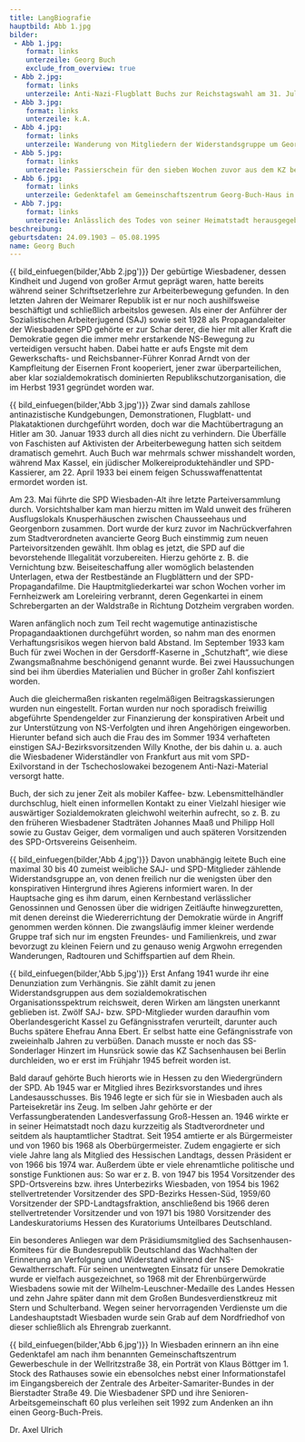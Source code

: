 ```yaml
---
title: LangBiografie
hauptbild: Abb 1.jpg
bilder:
 - Abb 1.jpg:
    format: links
    unterzeile: Georg Buch
    exclude_from_overview: true
 - Abb 2.jpg:
    format: links
    unterzeile: Anti-Nazi-Flugblatt Buchs zur Reichstagswahl am 31. Juli 1932
 - Abb 3.jpg:
    format: links
    unterzeile: k.A.
 - Abb 4.jpg:
    format: links
    unterzeile: Wanderung von Mitgliedern der Widerstandsgruppe um Georg Buch (stehend, ganz l.) zum Ausflugslokal Hubertushütte am 1. Mai 1940
 - Abb 5.jpg:
    format: links
    unterzeile: Passierschein für den sieben Wochen zuvor aus dem KZ befreiten NS-Gegner
 - Abb 6.jpg:
    format: links
    unterzeile: Gedenktafel am Gemeinschaftszentrum Georg-Buch-Haus in der Wellritzstraße
 - Abb 7.jpg:
    format: links
    unterzeile: Anlässlich des Todes von seiner Heimatstadt herausgegebene Broschüre mit Coverporträt von Klaus Böttger, Nachruf von Oberbürgermeister Achim Exner und einem biographischen Essay von Axel Ulrich
beschreibung:
geburtsdaten: 24.09.1903 – 05.08.1995
name: Georg Buch
---
```



{{ bild_einfuegen(bilder,'Abb 2.jpg')}}
Der gebürtige Wiesbadener, dessen Kindheit und Jugend von großer Armut
geprägt waren, hatte bereits während seiner Schriftsetzerlehre zur
Arbeiterbewegung gefunden. In den letzten Jahren der Weimarer Republik
ist er nur noch aushilfsweise beschäftigt und schließlich arbeitslos
gewesen. Als einer der Anführer der Sozialistischen Arbeiterjugend (SAJ)
sowie seit 1928 als Propagandaleiter der Wiesbadener SPD gehörte er zur
Schar derer, die hier mit aller Kraft die Demokratie gegen die immer
mehr erstarkende NS-Bewegung zu verteidigen versucht haben. Dabei hatte
er aufs Engste mit dem Gewerkschafts- und Reichsbanner-Führer Konrad
Arndt von der Kampfleitung der Eisernen Front kooperiert, jener zwar
überparteilichen, aber klar sozialdemokratisch dominierten
Republikschutzorganisation, die im Herbst 1931 gegründet worden war.

{{ bild_einfuegen(bilder,'Abb 3.jpg')}}
Zwar sind damals zahllose antinazistische Kundgebungen, Demonstrationen,
Flugblatt- und Plakataktionen durchgeführt worden, doch war die
Machtübertragung an Hitler am 30. Januar 1933 durch all dies nicht zu
verhindern. Die Überfälle von Faschisten auf Aktivisten der
Arbeiterbewegung hatten sich seitdem dramatisch gemehrt. Auch Buch war
mehrmals schwer misshandelt worden, während Max Kassel, ein jüdischer
Molkereiproduktehändler und SPD-Kassierer, am 22. April 1933 bei einem
feigen Schusswaffenattentat ermordet worden ist.

Am 23. Mai führte die SPD Wiesbaden-Alt ihre letzte Parteiversammlung
durch. Vorsichtshalber kam man hierzu mitten im Wald unweit des früheren
Ausflugslokals Knusperhäuschen zwischen Chausseehaus und Georgenborn
zusammen. Dort wurde der kurz zuvor im Nachrückverfahren zum
Stadtverordneten avancierte Georg Buch einstimmig zum neuen
Parteivorsitzenden gewählt. Ihm oblag es jetzt, die SPD auf die
bevorstehende Illegalität vorzubereiten. Hierzu gehörte z. B. die
Vernichtung bzw. Beiseiteschaffung aller womöglich belastenden
Unterlagen, etwa der Restbestände an Flugblättern und der
SPD-Propagandafilme. Die Hauptmitgliederkartei war schon Wochen vorher
im Fernheizwerk am Loreleiring verbrannt, deren Gegenkartei in einem
Schrebergarten an der Waldstraße in Richtung Dotzheim vergraben worden.

Waren anfänglich noch zum Teil recht wagemutige antinazistische
Propagandaaktionen durchgeführt worden, so nahm man des enormen
Verhaftungsrisikos wegen hiervon bald Abstand. Im September 1933 kam
Buch für zwei Wochen in der Gersdorff-Kaserne in „Schutzhaft“, wie diese
Zwangsmaßnahme beschönigend genannt wurde. Bei zwei Haussuchungen sind
bei ihm überdies Materialien und Bücher in großer Zahl konfisziert
worden.

Auch die gleichermaßen riskanten regelmäßigen Beitragskassierungen
wurden nun eingestellt. Fortan wurden nur noch sporadisch freiwillig
abgeführte Spendengelder zur Finanzierung der konspirativen Arbeit und
zur Unterstützung von NS-Verfolgten und ihren Angehörigen eingeworben.
Hierunter befand sich auch die Frau des im Sommer 1934 verhafteten
einstigen SAJ-Bezirksvorsitzenden Willy Knothe, der bis dahin u. a. auch
die Wiesbadener Widerständler von Frankfurt aus mit vom SPD-Exilvorstand
in der Tschechoslowakei bezogenem Anti-Nazi-Material versorgt hatte.

Buch, der sich zu jener Zeit als mobiler Kaffee- bzw.
Lebensmittelhändler durchschlug, hielt einen informellen Kontakt zu
einer Vielzahl hiesiger wie auswärtiger Sozialdemokraten gleichwohl
weiterhin aufrecht, so z. B. zu den früheren Wiesbadener Stadträten
Johannes Maaß und Philipp Holl sowie zu Gustav Geiger, dem vormaligen
und auch späteren Vorsitzenden des SPD-Ortsvereins Geisenheim.

{{ bild_einfuegen(bilder,'Abb 4.jpg')}}
Davon unabhängig leitete Buch eine maximal 30 bis 40 zumeist weibliche
SAJ- und SPD-Mitglieder zählende Widerstandsgruppe an, von denen
freilich nur die wenigsten über den konspirativen Hintergrund ihres
Agierens informiert waren. In der Hauptsache ging es ihm darum, einen
Kernbestand verlässlicher Genossinnen und Genossen über die widrigen
Zeitläufte hinwegzuretten, mit denen dereinst die Wiedererrichtung der
Demokratie würde in Angriff genommen werden können. Die zwangsläufig
immer kleiner werdende Gruppe traf sich nur im engsten Freundes- und
Familienkreis, und zwar bevorzugt zu kleinen Feiern und zu genauso wenig
Argwohn erregenden Wanderungen, Radtouren und Schiffspartien auf dem
Rhein.

{{ bild_einfuegen(bilder,'Abb 5.jpg')}}
Erst Anfang 1941 wurde ihr eine Denunziation zum Verhängnis. Sie zählt
damit zu jenen Widerstandsgruppen aus dem sozialdemokratischen
Organisationsspektrum reichsweit, deren Wirken am längsten unerkannt
geblieben ist. Zwölf SAJ- bzw. SPD-Mitglieder wurden daraufhin vom
Oberlandesgericht Kassel zu Gefängnisstrafen verurteilt, darunter auch
Buchs spätere Ehefrau Anna Ebert. Er selbst hatte eine Gefängnisstrafe
von zweieinhalb Jahren zu verbüßen. Danach musste er noch das
SS-Sonderlager Hinzert im Hunsrück sowie das KZ Sachsenhausen bei Berlin
durchleiden, wo er erst im Frühjahr 1945 befreit worden ist.

Bald darauf gehörte Buch hierorts wie in Hessen zu den Wiedergründern
der SPD. Ab 1945 war er Mitglied ihres Bezirksvorstandes und ihres
Landesausschusses. Bis 1946 legte er sich für sie in Wiesbaden auch als
Parteisekretär ins Zeug. Im selben Jahr gehörte er der
Verfassungberatenden Landesverfassung Groß-Hessen an. 1946 wirkte er in
seiner Heimatstadt noch dazu kurzzeitig als Stadtverordneter und seitdem
als hauptamtlicher Stadtrat. Seit 1954 amtierte er als Bürgermeister und
von 1960 bis 1968 als Oberbürgermeister. Zudem engagierte er sich viele
Jahre lang als Mitglied des Hessischen Landtags, dessen Präsident er von
1966 bis 1974 war. Außerdem übte er viele ehrenamtliche politische und
sonstige Funktionen aus: So war er z. B. von 1947 bis 1954 Vorsitzender
des SPD-Ortsvereins bzw. ihres Unterbezirks Wiesbaden, von 1954 bis 1962
stellvertretender Vorsitzender des SPD-Bezirks Hessen-Süd, 1959/60
Vorsitzender der SPD-Landtagsfraktion, anschließend bis 1966 deren
stellvertretender Vorsitzender und von 1971 bis 1980 Vorsitzender des
Landeskuratoriums Hessen des Kuratoriums Unteilbares Deutschland.

Ein besonderes Anliegen war dem Präsidiumsmitglied des
Sachsenhausen-Komitees für die Bundesrepublik Deutschland das Wachhalten
der Erinnerung an Verfolgung und Widerstand während der
NS-Gewaltherrschaft. Für seinen unentwegten Einsatz für unsere
Demokratie wurde er vielfach ausgezeichnet, so 1968 mit der
Ehrenbürgerwürde Wiesbadens sowie mit der Wilhelm-Leuschner-Medaille des
Landes Hessen und zehn Jahre später dann mit dem Großen
Bundesverdienstkreuz mit Stern und Schulterband. Wegen seiner
hervorragenden Verdienste um die Landeshauptstadt Wiesbaden wurde sein
Grab auf dem Nordfriedhof von dieser schließlich als Ehrengrab
zuerkannt.

{{ bild_einfuegen(bilder,'Abb 6.jpg')}}
In Wiesbaden erinnern an ihn eine Gedenktafel am nach ihm benannten
Gemeinschaftszentrum Gewerbeschule in der Wellritzstraße 38, ein Porträt
von Klaus Böttger im 1. Stock des Rathauses sowie ein ebensolches nebst
einer Informationstafel im Eingangsbereich der Zentrale des
Arbeiter-Samariter-Bundes in der Bierstadter Straße 49. Die Wiesbadener
SPD und ihre Senioren-Arbeitsgemeinschaft 60 plus verleihen seit 1992
zum Andenken an ihn einen Georg-Buch-Preis.

Dr. Axel Ulrich
